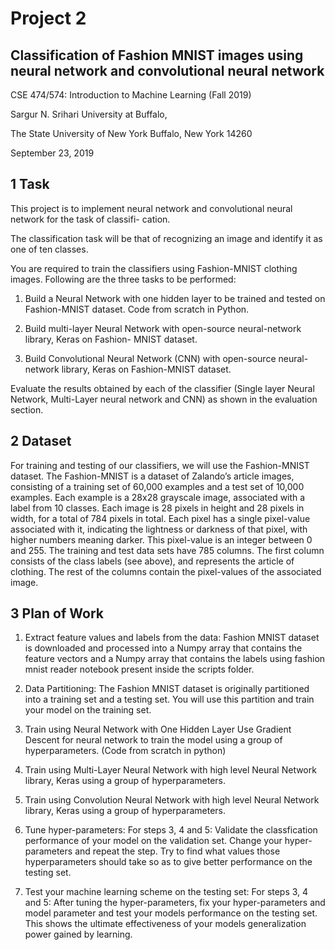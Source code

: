 # Project 2
## Classification of Fashion MNIST images using neural network and convolutional neural network

CSE 474/574: Introduction to Machine Learning
(Fall 2019)

Sargur N. Srihari
University at Buffalo,

The State University of New York
Buffalo, New York 14260

September 23, 2019


## 1 Task

This project is to implement neural network and convolutional neural network for the task of classifi-
cation.

The classification task will be that of recognizing an image and identify it as one of ten classes.

You are required to train the classifiers using Fashion-MNIST clothing images. Following are the three
tasks to be performed:

1. Build a Neural Network with one hidden layer to be trained and tested on Fashion-MNIST
dataset. Code from scratch in Python.

2. Build multi-layer Neural Network with open-source neural-network library, Keras on Fashion-
MNIST dataset.

3. Build Convolutional Neural Network (CNN) with open-source neural-network library, Keras on
Fashion-MNIST dataset.

Evaluate the results obtained by each of the classifier (Single layer Neural Network, Multi-Layer
neural network and CNN) as shown in the evaluation section.



## 2 Dataset

For training and testing of our classifiers, we will use the Fashion-MNIST dataset. The Fashion-MNIST
is a dataset of Zalando’s article images, consisting of a training set of 60,000 examples and a test set
of 10,000 examples. Each example is a 28x28 grayscale image, associated with a label from 10 classes.
Each image is 28 pixels in height and 28 pixels in width, for a total of 784 pixels in total. Each
pixel has a single pixel-value associated with it, indicating the lightness or darkness of that pixel,
with higher numbers meaning darker. This pixel-value is an integer between 0 and 255. The training and test data sets have 785 columns. The first column consists of the class labels (see above), and
represents the article of clothing. The rest of the columns contain the pixel-values of the associated
image.



## 3 Plan of Work

1. Extract feature values and labels from the data: Fashion MNIST dataset is downloaded
and processed into a Numpy array that contains the feature vectors and a Numpy array that
contains the labels using fashion mnist reader notebook present inside the scripts folder.

2. Data Partitioning: The Fashion MNIST dataset is originally partitioned into a training set
and a testing set. You will use this partition and train your model on the training set.
3. Train using Neural Network with One Hidden Layer Use Gradient Descent for neural
network to train the model using a group of hyperparameters. (Code from scratch in python)

4. Train using Multi-Layer Neural Network with high level Neural Network library, Keras
using a group of hyperparameters.

5. Train using Convolution Neural Network with high level Neural Network library, Keras
using a group of hyperparameters.

6. Tune hyper-parameters: For steps 3, 4 and 5: Validate the classfication performance of your
model on the validation set. Change your hyper-parameters and repeat the step. Try to find
what values those hyperparameters should take so as to give better performance on the testing
set.

7. Test your machine learning scheme on the testing set: For steps 3, 4 and 5: After
tuning the hyper-parameters, fix your hyper-parameters and model parameter and test your
models performance on the testing set. This shows the ultimate effectiveness of your models
generalization power gained by learning.
